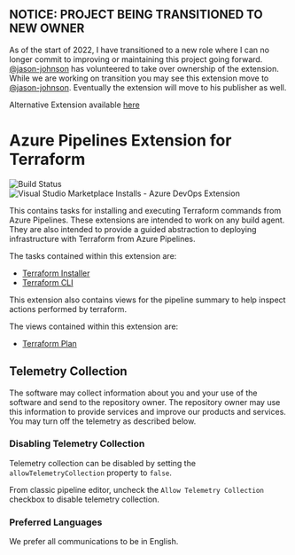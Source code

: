## NOTICE: PROJECT BEING TRANSITIONED TO NEW OWNER

As of the start of 2022, I have transitioned to a new role where I can no longer commit to improving or maintaining this project going forward. [@jason-johnson](https://github.com/jason-johnson) has volunteered to take over ownership of the extension. While we are working on transition you may see this extension move to [@jason-johnson](https://github.com/jason-johnson). Eventually the extension will move to his publisher as well.

Alternative Extension available [here](https://marketplace.visualstudio.com/items?itemName=ms-devlabs.custom-terraform-tasks)

# Azure Pipelines Extension for Terraform

![Build Status](https://dev.azure.com/azure-pipelines-terraform-rc/azure-pipelines-terraform-rc/_apis/build/status/charleszipp.azure-pipelines-tasks-terraform?branchName=main)
![Visual Studio Marketplace Installs - Azure DevOps Extension](https://img.shields.io/visual-studio-marketplace/azure-devops/installs/total/charleszipp.azure-pipelines-tasks-terraform?label=marketplace%20installs)

This contains tasks for installing and executing Terraform commands from Azure Pipelines. These extensions are intended to work on any build agent. They are also intended to provide a guided abstraction to deploying infrastructure with Terraform from Azure Pipelines.

The tasks contained within this extension are:

- [Terraform Installer](/tasks/terraform-installer/README.md)
- [Terraform CLI](/tasks/terraform-cli/README.md)

This extension also contains views for the pipeline summary to help inspect actions performed by terraform.

The views contained within this extension are:

- [Terraform Plan](/views/terraform-plan/README.md)

## Telemetry Collection

The software may collect information about you and your use of the software and send to the repository owner. The repository owner may use this information to provide services and improve our products and services. You may turn off the telemetry as described below. 

### Disabling Telemetry Collection

Telemetry collection can be disabled by setting the `allowTelemetryCollection` property to `false`.

From classic pipeline editor, uncheck the `Allow Telemetry Collection` checkbox to disable
telemetry collection.

### Preferred Languages

We prefer all communications to be in English.

